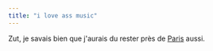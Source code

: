 ```yaml
---
title: "i love ass music"
---
```


Zut, je savais bien que j'aurais du rester près de
[Paris](http://www.liberation.fr/page.php?Article=136441) aussi.

